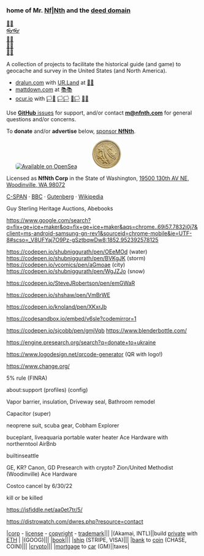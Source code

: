 
### home of Mr. [Nf|Nth](https://github.com/nfnth) and the [deed domain](https://github.com/nfnth/deed)

[🙂🙂](https://xn--938ha.ws)<br/>
[👓👓](http://xn--4p8ha.ws)<br/>
[🧤🧤](http://xn--uv9ha.ws)<br/>
[👖👖](http://xn--7p8ha.ws)<br/>
[🧦🧦](http://xn--wv9ha.ws)


A collection of projects to facilitate the historical guide (and game) to geocache and survey in the United States (and North America).

- [dralun.com](https://dralun.com) with [UR.Land](https://ur.land) at [🌳🌳](https://xn--wh8ha.ws)
- [mattdown.com](https://mattdown.com) at [📚📚](https://xn--zt8ha.ws)
- [ocur.io](https://ocur.io) with [🏳🏴](https://xn--en8hc.ws) [🏳🏳](https://xn--en8ha.ws) [🏴🏳](https://xn--en8hb.ws) [🏴🏴](https://xn--fn8ha.ws)

Use [**GitHub** issues](https://github.com/nfnth/nfnth/issues) for support, and/or contact **m@nfnth.com** for general questions and/or concerns.

To **donate** and/or **advertise** below, [sponsor **NfNth**](https://github.com/sponsors/nfnth).

<a href="https://opensea.io/nfnth" title="Buy on OpenSea" target="_blank"><img style="margin-left:24px; width:160px; border-radius:5px;" src="https://storage.googleapis.com/opensea-static/Logomark/Badge%20-%20Available%20On%20-%20Light.png" alt="Available on OpenSea" /></a>&nbsp;&nbsp;&nbsp;&nbsp;<a href="https://buy.stripe.com/5kA4hL5NB6Qv7Ty5kk" target="_blank"><img style="margin-left:24px; width:75px; border-radius:5px;" src="coin.jpg" alt="Purchase NfNth Collectible" /></a>

Licensed as **NfNth Corp** in the State of Washington, [19500 130th AV NE, Woodinville, WA 98072](https://www.google.com/maps/place/19500+130th+Ave+NE,+Woodinville,+WA+98072/@47.7479925,-122.1874976,14.79z/data=!4m8!1m2!2m1!1surland!3m4!1s0x54900e91e7d1bbd7:0xc04ec07789786761!8m2!3d47.7690595!4d-122.1662039)

[C-SPAN](https://www.c-span.org) · [BBC](http://feeds.bbci.co.uk/news/rss.xml) · [Gutenberg](http://www.gutenberg.org) · [Wikipedia](http://www.wikipedia.org/wiki/Special:Random)


Guy Sterling
Heritage Auctions, Abebooks

https://www.google.com/search?q=fix+ge+ice+maker&oq=fix+ge+ice+maker&aqs=chrome..69i57.7832j0j7&client=ms-android-samsung-gn-rev1&sourceid=chrome-mobile&ie=UTF-8#scso=_V8UFYaj7O9Pz-gSztbqwDw8:1852.952392578125

https://codepen.io/shubniggurath/pen/OEeMOd (water)
https://codepen.io/shubniggurath/pen/BVKgJK (storm)
https://codepen.io/vcomics/pen/aGmoae (city)
https://codepen.io/shubniggurath/pen/WgJZJo (snow)

https://codepen.io/SteveJRobertson/pen/emGWaR

https://codepen.io/shshaw/pen/VmBrWE

https://codepen.io/knoland/pen/XKxrJb

https://codesandbox.io/embed/v6sle?codemirror=1


https://codepen.io/sjcobb/pen/gmjVqb
https://www.blenderbottle.com/

https://engine.presearch.org/search?q=donate+to+ukraine

https://www.logodesign.net/qrcode-generator (QR with logo!)

https://www.change.org/

5% rule (FINRA)

about:support (profiles) (config)

Vapor barrier, insulation, Driveway seal, Bathroom remodel

Capacitor (super)

neoprene suit, scuba gear, Cobham Explorer

buceplant, liveaquaria
portable water heater
Ace Hardware with northerntool
AirBnb

builtinseattle

GE, KR? Canon, GD
Presearch with crypto?
Zion/United Methodist (Woodinville)
Ace Hardware

Costco cancel by 6/30/22

 kill or be killed
 
 https://jsfiddle.net/aa0et7tr/5/

https://distrowatch.com/dwres.php?resource=contact

|[corp](https://ccfs.sos.wa.gov/#/Dashboard) - [license](https://secure.dor.wa.gov/) - [copyright](https://eco.copyright.gov) - [trademark](https://www.uspto.gov/)|||
|(Akamai, INTL)||build [private](BH) with [ETH](https://geth.ethereum.org/downloads/) |
|(GOOG)|||
|[book](https://www.makeplayingcards.com)|||
|[ship](https://www.usps.com/business/web-tools-apis/documentation-updates.htm) (STRIPE, VISA)|||
|[bank](https://chase.com) to [coin](https://coinbase.com) (CHASE, COIN)|||
|[crypto](https://gate.io)|||
|[mortgage](loandepot.com) to [car]() (GM)||taxes|
